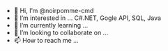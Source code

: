 - 👋 Hi, I’m @noirpomme-cmd
- 👀 I’m interested in ... C#.NET, Gogle API, SQL, Java
- 🌱 I’m currently learning ...
- 💞️ I’m looking to collaborate on ...
- 📫 How to reach me ...

<!---
noirpomme-cmd/noirpomme-cmd is a ✨ special ✨ repository because its `README.md` (this file) appears on your GitHub profile.
You can click the Preview link to take a look at your changes.
--->

